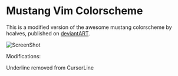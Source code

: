 Mustang Vim Colorscheme
=======================

This is a modified version of the awesome mustang colorscheme by hcalves,
published on [deviantART](http://hcalves.deviantart.com/art/Mustang-Vim-Colorscheme-98974484).


![ScreenShot](http://i.imgur.com/Ejvh7Wt.png)

Modifications:

Underline removed from CursorLine
